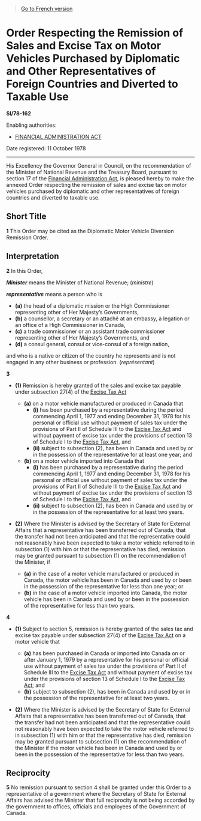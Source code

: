 > [Go to French version](/fr/Règlements/Textes%20réglementaires/78/162.md)

# Order Respecting the Remission of Sales and Excise Tax on Motor Vehicles Purchased by Diplomatic and Other Representatives of Foreign Countries and Diverted to Taxable Use

**SI/78-162**

Enabling authorities: 
- [FINANCIAL ADMINISTRATION ACT](/en/Acts/Revised%20Statutes%20of%20Canada/F/F-11.md)

Date registered: 11 October 1978

----------

His Excellency the Governor General in Council, on the recommendation of the Minister of National Revenue and the Treasury Board, pursuant to section 17 of the [Financial Administration Act](/en/Acts/Revised%20Statutes%20of%20Canada/F/F-11.md), is pleased hereby to make the annexed Order respecting the remission of sales and excise tax on motor vehicles purchased by diplomatic and other representatives of foreign countries and diverted to taxable use.




## Short Title


**1** This Order may be cited as the Diplomatic Motor Vehicle Diversion Remission Order.




## Interpretation


**2** In this Order,

***Minister*** means the Minister of National Revenue; (*ministre*)

***representative*** means a person who is
- **(a)** the head of a diplomatic mission or the High Commissioner representing other of Her Majesty’s Governments,
- **(b)** a counsellor, a secretary or an attaché at an embassy, a legation or an office of a High Commissioner in Canada,
- **(c)** a trade commissioner or an assistant trade commissioner representing other of Her Majesty’s Governments, and
- **(d)** a consul general, consul or vice-consul of a foreign nation,

and who is a native or citizen of the country he represents and is not engaged in any other business or profession. (*représentant*)



**3** 

- **(1)** Remission is hereby granted of the sales and excise tax payable under subsection 27(4) of the [Excise Tax Act](/en/Acts/Revised%20Statutes%20of%20Canada/E/E-15.md)
	- **(a)** on a motor vehicle manufactured or produced in Canada that
		- **(i)** has been purchased by a representative during the period commencing April 1, 1977 and ending December 31, 1978 for his personal or official use without payment of sales tax under the provisions of Part II of Schedule III to the [Excise Tax Act](/en/Acts/Revised%20Statutes%20of%20Canada/E/E-15.md) and without payment of excise tax under the provisions of section 13 of Schedule I to the [Excise Tax Act](/en/Acts/Revised%20Statutes%20of%20Canada/E/E-15.md), and
		- **(ii)** subject to subsection (2), has been in Canada and used by or in the possession of the representative for at least one year; and
	- **(b)** on a motor vehicle imported into Canada that
		- **(i)** has been purchased by a representative during the period commencing April 1, 1977 and ending December 31, 1978 for his personal or official use without payment of sales tax under the provisions of Part II of Schedule III to the [Excise Tax Act](/en/Acts/Revised%20Statutes%20of%20Canada/E/E-15.md) and without payment of excise tax under the provisions of section 13 of Schedule I to the [Excise Tax Act](/en/Acts/Revised%20Statutes%20of%20Canada/E/E-15.md), and
		- **(ii)** subject to subsection (2), has been in Canada and used by or in the possession of the representative for at least two years.

- **(2)** Where the Minister is advised by the Secretary of State for External Affairs that a representative has been transferred out of Canada, that the transfer had not been anticipated and that the representative could not reasonably have been expected to take a motor vehicle referred to in subsection (1) with him or that the representative has died, remission may be granted pursuant to subsection (1) on the recommendation of the Minister, if
	- **(a)** in the case of a motor vehicle manufactured or produced in Canada, the motor vehicle has been in Canada and used by or been in the possession of the representative for less than one year; or
	- **(b)** in the case of a motor vehicle imported into Canada, the motor vehicle has been in Canada and used by or been in the possession of the representative for less than two years.



**4** 

- **(1)** Subject to section 5, remission is hereby granted of the sales tax and excise tax payable under subsection 27(4) of the [Excise Tax Act](/en/Acts/Revised%20Statutes%20of%20Canada/E/E-15.md) on a motor vehicle that
	- **(a)** has been purchased in Canada or imported into Canada on or after January 1, 1979 by a representative for his personal or official use without payment of sales tax under the provisions of Part II of Schedule III to the [Excise Tax Act](/en/Acts/Revised%20Statutes%20of%20Canada/E/E-15.md) and without payment of excise tax under the provisions of section 13 of Schedule I to the [Excise Tax Act](/en/Acts/Revised%20Statutes%20of%20Canada/E/E-15.md); and
	- **(b)** subject to subsection (2), has been in Canada and used by or in the possession of the representative for at least two years.

- **(2)** Where the Minister is advised by the Secretary of State for External Affairs that a representative has been transferred out of Canada, that the transfer had not been anticipated and that the representative could not reasonably have been expected to take the motor vehicle referred to in subsection (1) with him or that the representative has died, remission may be granted pursuant to subsection (1) on the recommendation of the Minister if the motor vehicle has been in Canada and used by or been in the possession of the representative for less than two years.




## Reciprocity


**5** No remission pursuant to section 4 shall be granted under this Order to a representative of a government where the Secretary of State for External Affairs has advised the Minister that full reciprocity is not being accorded by the government to offices, officials and employees of the Government of Canada.


